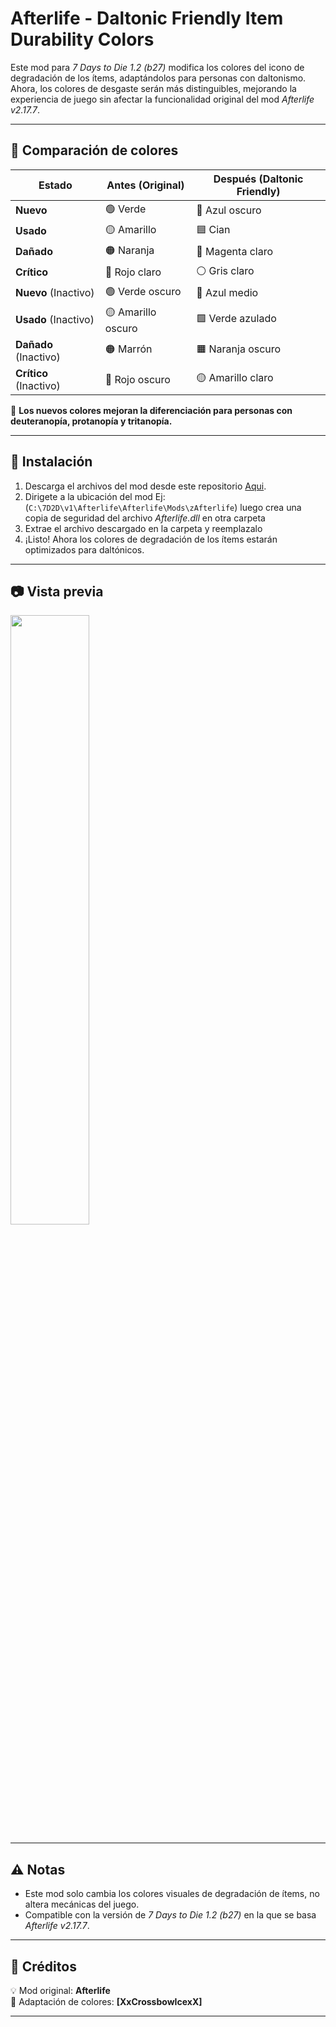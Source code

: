 # **Afterlife - Daltonic Friendly Item Durability Colors**  

Este mod para *7 Days to Die 1.2 (b27)* modifica los colores del icono de degradación de los ítems, adaptándolos para personas con daltonismo. Ahora, los colores de desgaste serán más distinguibles, mejorando la experiencia de juego sin afectar la funcionalidad original del mod *Afterlife v2.17.7*.  

---

## **🎨 Comparación de colores**  

| Estado        | Antes (Original) | Después (Daltonic Friendly) |
|--------------|-----------------|-----------------------------|
| **Nuevo**    | 🟢 Verde         | 🔵 Azul oscuro            |
| **Usado**    | 🟡 Amarillo      | 🟦 Cian                   |
| **Dañado**   | 🟠 Naranja       | 💜 Magenta claro          |
| **Crítico**  | 🔴 Rojo claro    | ⚪ Gris claro             |
| **Nuevo** (Inactivo)  | 🟢 Verde oscuro  | 🔵 Azul medio            |
| **Usado** (Inactivo)  | 🟡 Amarillo oscuro | 🟩 Verde azulado         |
| **Dañado** (Inactivo) | 🟠 Marrón        | 🟧 Naranja oscuro     |
| **Crítico** (Inactivo) | 🔴 Rojo oscuro  | 🟡 Amarillo claro     |

🔹 **Los nuevos colores mejoran la diferenciación para personas con deuteranopía, protanopía y tritanopía.**  

---

## **📂 Instalación**  

1. Descarga el archivos del mod desde este repositorio [Aqui](https://github.com/XxCrossbowIcexX/7DTD-AL-Degradation-Color/releases/tag/v2.17.7).
2. Dirigete a la ubicación del mod Ej: (`C:\7D2D\v1\Afterlife\Afterlife\Mods\zAfterlife`) luego crea una copia de seguridad del archivo *Afterlife.dll* en otra carpeta 
3. Extrae el archivo descargado en la carpeta y reemplazalo  
4. ¡Listo! Ahora los colores de degradación de los ítems estarán optimizados para daltónicos.  

---

## **📷 Vista previa**  

<img src="https://github.com/user-attachments/assets/dbcfa6ce-79b5-42ff-a86d-ea94c44230b1" width="50%" />

---

## **⚠️ Notas**  

- Este mod solo cambia los colores visuales de degradación de ítems, no altera mecánicas del juego.  
- Compatible con la versión de *7 Days to Die 1.2 (b27)* en la que se basa *Afterlife v2.17.7*.  

---

## **🤝 Créditos**  

💡 Mod original: **Afterlife**  
🎨 Adaptación de colores: **[XxCrossbowIcexX]**  

---
